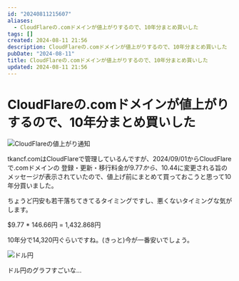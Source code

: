```yaml
---
id: "20240811215607"
aliases:
  - CloudFlareの.comドメインが値上がりするので、10年分まとめ買いした
tags: []
created: 2024-08-11 21:56
description: CloudFlareの.comドメインが値上がりするので、10年分まとめ買いした
pubDate: "2024-08-11"
title: CloudFlareの.comドメインが値上がりするので、10年分まとめ買いした
updated: 2024-08-11 21:56
---
```


# CloudFlareの.comドメインが値上がりするので、10年分まとめ買いした

![CloudFlareの値上がり通知](https://gyazo.com/de362ebdb2443fcf8131a61a7794bb61.png)

tkancf.comはCloudFlareで管理しているんですが、2024/09/01からCloudFlareで.comドメインの
登録・更新・移行料金が$9.77から、$10.44に変更される旨のメッセージが表示されていたので、値上げ前にまとめて買っておこうと思って10年分買いました。

ちょうど円安も若干落ちてきてるタイミングですし、悪くないタイミングな気がします。

$9.77 * 146.66円 = 1,432.868円

10年分で14,320円ぐらいですね。(きっと)今が一番安いでしょう。

![ドル円](https://gyazo.com/bb0700bcb704f9930bd88ba852e20d85.png)

ドル円のグラフすごいな...
